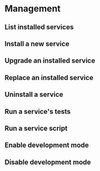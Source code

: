 Management
==========

List installed services
-----------------------

Install a new service
---------------------

Upgrade an installed service
----------------------------

Replace an installed service
----------------------------

Uninstall a service
-------------------

Run a service's tests
---------------------

Run a service script
--------------------

Enable development mode
-----------------------

Disable development mode
------------------------
